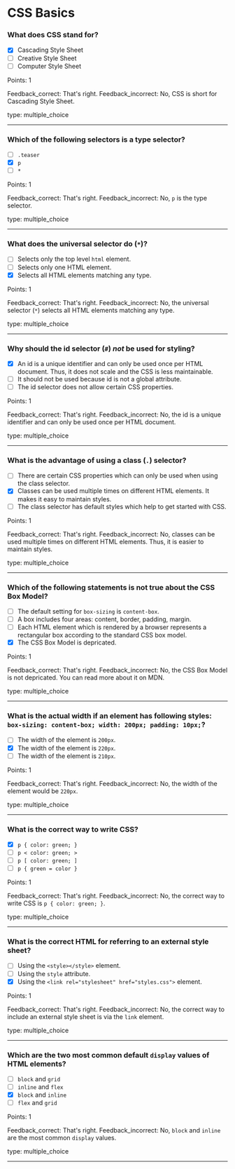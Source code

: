 # CSS Basics

### What does CSS stand for?

* [x] Cascading Style Sheet
* [ ] Creative Style Sheet
* [ ] Computer Style Sheet

Points: 1

Feedback_correct: That's right. 
Feedback_incorrect: No, CSS is short for Cascading Style Sheet.

type: multiple_choice

---

### Which of the following selectors is a type selector?

* [ ] `.teaser`
* [x] `p`
* [ ] `*`

Points: 1

Feedback_correct: That's right. 
Feedback_incorrect: No, `p` is the type selector.

type: multiple_choice

---

### What does the universal selector do (`*`)?

* [ ] Selects only the top level `html` element.
* [ ] Selects only one HTML element.
* [x] Selects all HTML elements matching any type.

Points: 1

Feedback_correct: That's right. 
Feedback_incorrect: No, the universal selector (`*`) selects all
HTML elements matching any type.

type: multiple_choice

---

### Why should the id selector (`#`) _not_ be used for styling?

* [x] An id is a unique identifier and can only be used once per HTML document. Thus, it does not
      scale and the CSS is less maintainable.
* [ ] It should not be used because id is not a global attribute.
* [ ] The id selector does not allow certain CSS properties.

Points: 1

Feedback_correct: That's right. Feedback_incorrect: No, the id is a unique identifier and can only
be used once per HTML document.

type: multiple_choice

---

### What is the advantage of using a class (`.`) selector?

* [ ] There are certain CSS properties which can only be used when using the class selector.
* [x] Classes can be used multiple times on different HTML elements. It makes it easy to maintain
      styles.
* [ ] The class selector has default styles which help to get started with CSS.

Points: 1

Feedback_correct: That's right. Feedback_incorrect: No, classes can be used multiple times on
different HTML elements. Thus, it is easier to maintain styles.

type: multiple_choice

---

### Which of the following statements is not true about the CSS Box Model?

* [ ] The default setting for `box-sizing` is `content-box`.
* [ ] A box includes four areas: content, border, padding, margin.
* [ ] Each HTML element which is rendered by a browser represents a rectangular box according to the
      standard CSS box model.
* [x] The CSS Box Model is depricated.

Points: 1

Feedback_correct: That's right. Feedback_incorrect: No, the CSS Box Model is not depricated. You can
read more about it on MDN.

type: multiple_choice

---

### What is the actual width if an element has following styles: `box-sizing: content-box; width: 200px; padding: 10px;`?

* [ ] The width of the element is `200px`.
* [x] The width of the element is `220px`.
* [ ] The width of the element is `210px`.

Points: 1

Feedback_correct: That's right. Feedback_incorrect: No, the width of the element would be `220px`.

type: multiple_choice

---

### What is the correct way to write CSS?

* [x] `p { color: green; }`
* [ ] `p < color: green; >`
* [ ] `p [ color: green; ]`
* [ ] `p { green = color }`

Points: 1

Feedback_correct: That's right. Feedback_incorrect: No, the correct way to write CSS is
`p { color: green; }`.

type: multiple_choice

---

### What is the correct HTML for referring to an external style sheet?

* [ ] Using the `<style></style>` element.
* [ ] Using the `style` attribute.
* [x] Using the `<link rel="stylesheet" href="styles.css">` element.

Points: 1

Feedback_correct: That's right. Feedback_incorrect: No, the correct way to include an external style
sheet is via the `link` element.

type: multiple_choice

---

### Which are the two most common default `display` values of HTML elements?

* [ ] `block` and `grid`
* [ ] `inline` and `flex`
* [x] `block` and `inline`
* [ ] `flex` and `grid`

Points: 1

Feedback_correct: That's right. Feedback_incorrect: No, `block` and `inline` are the most common
`display` values.

type: multiple_choice

---
